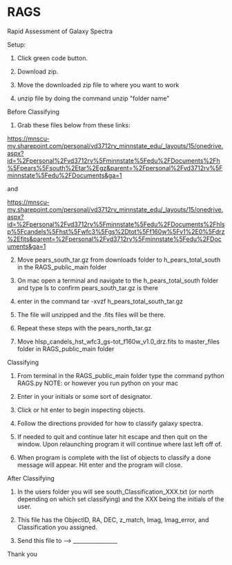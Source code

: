 # RAGS
Rapid Assessment of Galaxy Spectra

Setup:

1. Click green code button. 

2. Download zip. 

3. Move the downloaded zip file to where you want to work 

4. unzip file by doing the command unzip "folder name"

Before Classifying

1. Grab these files below from these links:
 
https://mnscu-my.sharepoint.com/personal/vd3712rv_minnstate_edu/_layouts/15/onedrive.aspx?id=%2Fpersonal%2Fvd3712rv%5Fminnstate%5Fedu%2FDocuments%2Fh%5Fpears%5Fsouth%2Etar%2Egz&parent=%2Fpersonal%2Fvd3712rv%5Fminnstate%5Fedu%2FDocuments&ga=1

and
 
https://mnscu-my.sharepoint.com/personal/vd3712rv_minnstate_edu/_layouts/15/onedrive.aspx?id=%2Fpersonal%2Fvd3712rv%5Fminnstate%5Fedu%2FDocuments%2Fhlsp%5Fcandels%5Fhst%5Fwfc3%5Fgs%2Dtot%5Ff160w%5Fv1%2E0%5Fdrz%2Efits&parent=%2Fpersonal%2Fvd3712rv%5Fminnstate%5Fedu%2FDocuments&ga=1


2. Move pears_south_tar.gz from downloads folder to h_pears_total_south in the RAGS_public_main folder

3. On mac open a terminal and navigate to the h_pears_total_south folder and type ls to confirm pears_south_tar.gz is there

4. enter in the command tar -xvzf h_pears_total_south_tar.gz

5. The file will unzipped and the .fits files will be there. 

6. Repeat these steps with the pears_north_tar.gz

7. Move hlsp_candels_hst_wfc3_gs-tot_f160w_v1.0_drz.fits to master_files folder in RAGS_public_main folder



Classifying

1. From terminal in the RAGS_public_main folder type the command python RAGS.py  NOTE: or however you run python on your mac

2. Enter in your initials or some sort of designator. 

3. Click or hit enter to begin inspecting objects. 

4. Follow the directions provided for how to classify galaxy spectra.

5. If needed to quit and continue later hit escape and then quit on the window. Upon relaunching program it will continue where last left off of.

6. When program is complete with the list of objects to classify a done message will appear. Hit enter and the program will close.


After Classifying

1. In the users folder you will see south_Classification_XXX.txt (or north depending on which set classifying) and the XXX being the initials of the user. 

2. This file has the ObjectID, RA, DEC, z_match, Imag, Imag_error, and Classification you assigned. 

3. Send this file to --> ________________


Thank you
